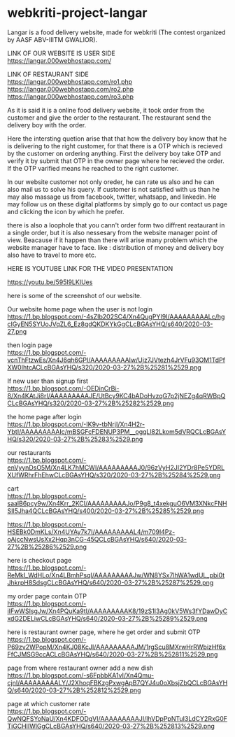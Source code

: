 
# webkriti-project-langar
Langar is a food delivery website, made for webkriti (The contest organized by AASF ABV-IIITM GWALIOR).

LINK OF OUR WEBSITE IS USER SIDE                                                                                                          
https://langar.000webhostapp.com/

LINK OF RESTAURANT SIDE                                                                                                                         
https://langar.000webhostapp.com/ro1.php
https://langar.000webhostapp.com/ro2.php
https://langar.000webhostapp.com/ro3.php

As it is said it is a online food delivery website, it took order from the customer and give the order to the restaurant. The restaurant send the delivery boy with the order.

Here the intersting quetion arise that that how the delivery boy know that he is delivering to the right customer, for that there is a OTP 
which is recieved by the customer on ordering anything. First the delivery boy take OTP and verify it by submit that OTP in the owner page where he recieved the order. If the OTP varified means he reached to the right customer.

In our website customer not only oreder, he can rate us also and he can also mail us to solve his query.
If customer is not satisfied with us than he may also massage us from facebook, twitter, whatsapp, and linkedin. He may follow us on these digital platforms by simply go to our contact us page and clicking the icon by which he prefer.

there is also a loophole that you cann't order form two diffrent reataurant in a single order, but it is also nessesary from the website manager point of view. Beacause if it happen than there will arise many problem which the website manager have to face. like : distribution of money and delivery boy also have to travel to more etc.

HERE IS YOUTUBE LINK FOR THE VIDEO PRESENTATION

https://youtu.be/595l9LKIUes

here is some of the screenshot of our website.

Our website home page when the user is not login               
https://1.bp.blogspot.com/-4sZIb202SC4/Xn4QugPYI9I/AAAAAAAAALc/hgcIGyEN5SYUoJVqZL6_Ez8qdQKDKYkGgCLcBGAsYHQ/s640/2020-03-27.png

then login page         
https://1.bp.blogspot.com/-vcnThFtzwEs/Xn4J6qh6GPI/AAAAAAAAAIw/Ujz7JVtezh4JrVFu93OM1TdPfXW0IhtcACLcBGAsYHQ/s320/2020-03-27%2B%25281%2529.png

If new user than signup first        
https://1.bp.blogspot.com/-OEDinCrBi-8/Xn4KAtJi8rI/AAAAAAAAAJE/UtBcy9KC4bADoHvzqG7p2jNEZg4qRWBpQCLcBGAsYHQ/s320/2020-03-27%2B%25282%2529.png

the home page after login         
https://1.bp.blogspot.com/-IK9v-tbNrjI/Xn4H2r-YbtI/AAAAAAAAAIc/mBSGFcFDENUP3PM__ogqLl82Lkom5dVRQCLcBGAsYHQ/s320/2020-03-27%2B%25283%2529.png

our restaurants       
https://1.bp.blogspot.com/-enVyynDsO5M/Xn4LK7hMCWI/AAAAAAAAAJ0/96zVyH2JI2YDr8Pe5YDRLXUfWRhrFhEhwCLcBGAsYHQ/s320/2020-03-27%2B%25284%2529.png

cart      
https://1.bp.blogspot.com/-saalB6pcy9w/Xn4Krr_2KCI/AAAAAAAAAJo/P9g8_t4xekguO6VM3XNkcFNHSIl5Jha4QCLcBGAsYHQ/s400/2020-03-27%2B%25285%2529.png

https://1.bp.blogspot.com/-HSEBk0DmKLs/Xn4UYAy7k7I/AAAAAAAAAL4/m709l4Pz-oAjccNwsUsXx2Hqp3nCG-45QCLcBGAsYHQ/s640/2020-03-27%2B%25286%2529.png

here is checkout page      
https://1.bp.blogspot.com/-ReMkI_WdHLo/Xn4LBmhPsqI/AAAAAAAAAJw/WN8YSx7lhWA1wdUL_pbi0tJhkrpH8SdsgCLcBGAsYHQ/s640/2020-03-27%2B%25287%2529.png

my order page contain OTP    
https://1.bp.blogspot.com/-iIFwWSIsgJw/Xn4PQuKa9tI/AAAAAAAAAK8/19zS1I3Ag0kV5Ws3fYDawDyCxdG2DELiwCLcBGAsYHQ/s640/2020-03-27%2B%25289%2529.png


here is restaurant owner page, where he get order and submit OTP                                                                                 
https://1.bp.blogspot.com/-P69zv2WPopM/Xn4KJ08KcJI/AAAAAAAAAJM/1rgScu8MXrwHrRWbizHf6xFfCJMSG9ccACLcBGAsYHQ/s640/2020-03-27%2B%252811%2529.png

page from where restaurant owner add a new dish                                                                                           
https://1.bp.blogspot.com/-s6FpbbKA1vI/Xn4Qmu-cjnI/AAAAAAAAALY/J2XhoqFBKzgPxwgApB7QYJ4u0oXbsjZbQCLcBGAsYHQ/s640/2020-03-27%2B%252812%2529.png

page at which customer rate                                                                                                                    
https://1.bp.blogspot.com/-QwNQFSYoNaU/Xn4KDFODgVI/AAAAAAAAAJI/lhVDpPpNTuI3LdCY2RxG0FTiGCHlIWlGgCLcBGAsYHQ/s640/2020-03-27%2B%252813%2529.png
